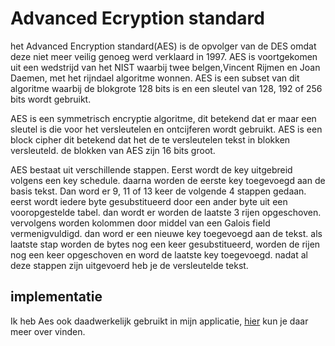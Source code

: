 # Advanced Ecryption standard

het Advanced Encryption standard(AES) is de opvolger van de DES omdat deze niet meer veilig genoeg werd verklaard in 1997. AES is voortgekomen uit een wedstrijd van het NIST waarbij twee belgen,Vincent Rijmen en Joan Daemen, met het rijndael algoritme wonnen. AES is een subset van dit algoritme waarbij de blokgrote 128 bits is en een sleutel van 128, 192 of 256 bits wordt gebruikt.

AES is een symmetrisch encryptie algoritme, dit betekend dat er maar een sleutel is die voor het versleutelen en ontcijferen wordt gebruikt. AES is een block cipher dit betekend dat het de te versleutelen tekst in blokken versleuteld. de blokken van AES zijn 16 bits groot.

AES bestaat uit verschillende stappen. Eerst wordt de key uitgebreid volgens een key schedule. daarna worden de eerste key toegevoegd aan de basis tekst. Dan word er 9, 11 of 13 keer de volgende 4 stappen gedaan. eerst wordt iedere byte gesubstitueerd door een ander byte uit een vooropgestelde tabel. dan wordt er worden de laatste 3 rijen opgeschoven. vervolgens worden kolommen door middel van een Galois field vermenigvuldigd. dan word er een nieuwe key toegevoegd aan de tekst. als laatste stap worden de bytes nog een keer gesubstitueerd, worden de rijen nog een keer opgeschoven en word de laatste key toegevoegd. nadat al deze stappen zijn uitgevoerd heb je de versleutelde tekst.

## implementatie

Ik heb Aes ook daadwerkelijk gebruikt in mijn applicatie, [hier](./aes_implementation.md) kun je daar meer over vinden.
